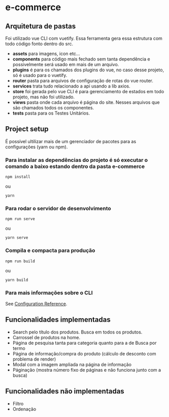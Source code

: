 
# e-commerce

## Arquitetura de pastas
Foi utilizado vue CLI com vuetify. Essa ferramenta gera essa estrutura com todo código fonto dentro do src.
- **assets** para imagens, icon etc...
- **components** para código mais fechado sem tanta dependência e possivelmente será usado em mais de um arquivo.  
- **plugins** é para os chamados dos plugins do vue, no caso desse projeto, só é usado para o vuetify.
- **router** pasta para arquivos de configuração de rotas do vue router.
- **services** trata tudo relacionado a api usando a lib axios.
- **store** foi gerada pelo vue CLI é para gerenciamento de estados em todo projeto, mas não foi utilizado.
- **views** pasta onde cada arquivo é página do site. Nesses arquivos que são chamados todos os componentes.
- **tests** pasta para os Testes Unitários.
## Project setup
É possível ultilizar mais de um gerenciador de pacotes para as configurações (yarn ou npm). 

### Para instalar as dependências do projeto é só executar o comando a baixo estando dentro da pasta e-commerce
```
npm install
```
ou

```
yarn
```


### Para rodar o servidor de desenvolvimento
```
npm run serve
```
ou 
```
yarn serve
```

### Compila e compacta para produção
```
npm run build
```

ou
```
yarn build
```

### Para mais informações sobre o CLI
See [Configuration Reference](https://cli.vuejs.org/config/).

## Funcionalidades implementadas
- Search pelo título dos produtos. Busca em todos os produtos.
- Carrossel de produtos na home.
- Página de pesquisa tanta para categoria quanto para a de Busca por termo
- Página de informação/compra do produto (cálculo de desconto com problema de render)
- Modal com a imagem ampliada na página de informação
- Páginação (mostra número fixo de páginas e não funciona junto com a busca)

## Funcionalidades não implementadas
- Filtro
- Ordenação
